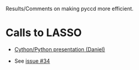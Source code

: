 Results/Comments on making pyccd more efficient.

# Calls to LASSO 

* [Cython/Python presentation (Daniel)](https://docs.google.com/presentation/d/1vs4oUp4i0Axi843BICwJRu89ELmueN5OoADZbjx3_Og/edit#slide=id.g2e6f3a7913d_0_55)

* See [issue #34](https://github.com/manuelcampagnolo/S2CHANGE/issues/34#issue-2373726461)
